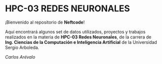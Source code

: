 # HPC-03 REDES NEURONALES

¡Bienvenido al repositorio de **Neftcode**!

Aquí encontrará algunos set de datos utilizados, proyectos y trabajos realizados en la materia de **HPC-03 Redes Neuronales**, de la carrera de **Ing. Ciencias de la Computación e Inteligencia Artificial** de la Universidad Sergio Arboleda.

*Carlos Arévalo*
